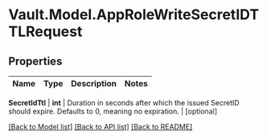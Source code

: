 # Vault.Model.AppRoleWriteSecretIDTTLRequest

## Properties

Name | Type | Description | Notes
------------ | ------------- | ------------- | -------------

**SecretIdTtl** | **int** | Duration in seconds after which the issued SecretID should expire. Defaults to 0, meaning no expiration. | [optional] 

[[Back to Model list]](../README.md#documentation-for-models) [[Back to API list]](../README.md#documentation-for-api-endpoints) [[Back to README]](../README.md)

